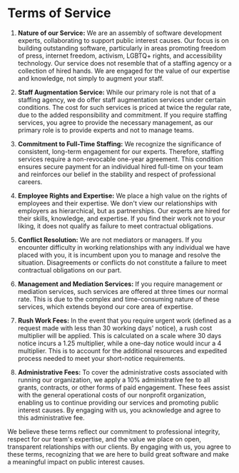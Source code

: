 # Terms of Service

1. **Nature of our Service:** We are an assembly of software development experts, collaborating to support public interest causes. Our focus is on building outstanding software, particularly in areas promoting freedom of press, internet freedom, activism, LGBTQ+ rights, and accessibility technology. Our service does not resemble that of a staffing agency or a collection of hired hands. We are engaged for the value of our expertise and knowledge, not simply to augment your staff.

2. **Staff Augmentation Service:** While our primary role is not that of a staffing agency, we do offer staff augmentation services under certain conditions. The cost for such services is priced at twice the regular rate, due to the added responsibility and commitment. If you require staffing services, you agree to provide the necessary management, as our primary role is to provide experts and not to manage teams.

3. **Commitment to Full-Time Staffing:** We recognize the significance of consistent, long-term engagement for our experts. Therefore, staffing services require a non-revocable one-year agreement. This condition ensures secure payment for an individual hired full-time on your team and reinforces our belief in the stability and respect of professional careers.

4. **Employee Rights and Expertise:** We place a high value on the rights of employees and their expertise. We don't view our relationships with employers as hierarchical, but as partnerships. Our experts are hired for their skills, knowledge, and expertise. If you find their work not to your liking, it does not qualify as failure to meet contractual obligations.

5. **Conflict Resolution:** We are not mediators or managers. If you encounter difficulty in working relationships with any individual we have placed with you, it is incumbent upon you to manage and resolve the situation. Disagreements or conflicts do not constitute a failure to meet contractual obligations on our part.

6. **Management and Mediation Services:** If you require management or mediation services, such services are offered at three times our normal rate. This is due to the complex and time-consuming nature of these services, which extends beyond our core area of expertise.

7. **Rush Work Fees:** In the event that you require urgent work (defined as a request made with less than 30 working days' notice), a rush cost multiplier will be applied. This is calculated on a scale where 30 days notice incurs a 1.25 multiplier, while a one-day notice would incur a 4 multiplier. This is to account for the additional resources and expedited process needed to meet your short-notice requirements.

8. **Administrative Fees:** To cover the administrative costs associated with running our organization, we apply a 10% administrative fee to all grants, contracts, or other forms of paid engagement. These fees assist with the general operational costs of our nonprofit organization, enabling us to continue providing our services and promoting public interest causes. By engaging with us, you acknowledge and agree to this administrative fee.

We believe these terms reflect our commitment to professional integrity, respect for our team's expertise, and the value we place on open, transparent relationships with our clients. By engaging with us, you agree to these terms, recognizing that we are here to build great software and make a meaningful impact on public interest causes.

